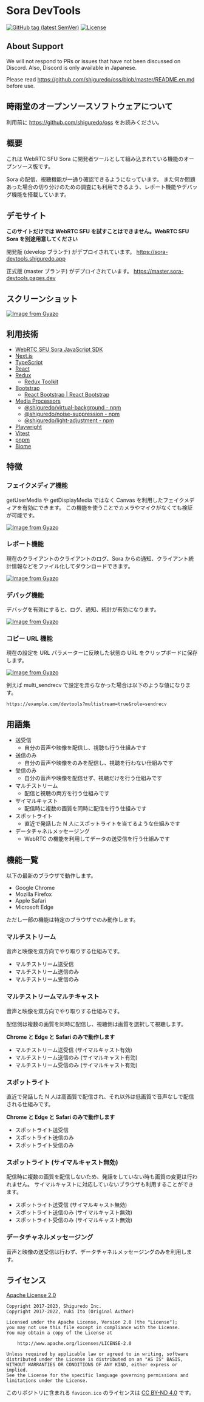 # Sora DevTools

[![GitHub tag (latest SemVer)](https://img.shields.io/github/tag/shiguredo/sora-devtools.svg)](https://github.com/shiguredo/sora-devtools)
[![License](https://img.shields.io/badge/License-Apache%202.0-blue.svg)](https://opensource.org/licenses/Apache-2.0)

## About Support

We will not respond to PRs or issues that have not been discussed on Discord. Also, Discord is only available in Japanese.

Please read https://github.com/shiguredo/oss/blob/master/README.en.md before use.

## 時雨堂のオープンソースソフトウェアについて

利用前に https://github.com/shiguredo/oss をお読みください。

## 概要

これは WebRTC SFU Sora に開発者ツールとして組み込まれている機能のオープンソース版です。

Sora の配信、視聴機能が一通り確認できるようになっています。
また何か問題あった場合の切り分けのための調査にも利用できるよう、レポート機能やデバッグ機能を搭載しています。

## デモサイト

**このサイトだけでは WebRTC SFU を試すことはできません。WebRTC SFU Sora を別途用意してください**

開発版 (develop ブランチ) がデプロイされています。
https://sora-devtools.shiguredo.app

正式版 (master ブランチ) がデプロイされています。
https://master.sora-devtools.pages.dev

## スクリーンショット

[![Image from Gyazo](https://i.gyazo.com/cbf507d3708083adb21a8947149bf3e2.png)](https://gyazo.com/cbf507d3708083adb21a8947149bf3e2)

## 利用技術

- [WebRTC SFU Sora JavaScript SDK](https://github.com/shiguredo/sora-js-sdk)
- [Next\.js](https://nextjs.org/)
- [TypeScript](https://www.typescriptlang.org/)
- [React](https://reactjs.org/)
- [Redux](https://redux.js.org/)
  - [Redux Toolkit](https://redux-toolkit.js.org/)
- [Bootstrap](https://getbootstrap.com/)
  - [React Bootstrap \| React Bootstrap](https://react-bootstrap.github.io/)
- [Media Processors](https://github.com/shiguredo/media-processors)
  - [@shiguredo/virtual\-background \- npm](https://www.npmjs.com/package/@shiguredo/virtual-background)
  - [@shiguredo/noise\-suppression \- npm](https://www.npmjs.com/package/@shiguredo/noise-suppression)
  - [@shiguredo/light\-adjustment \- npm](https://www.npmjs.com/package/@shiguredo/light-adjustment)
- [Playwright](https://playwright.dev/)
- [Vitest](https://vitest.dev/)
- [pnpm](https://pnpm.io/)
- [Biome](https://biomejs.dev/)

## 特徴

### フェイクメディア機能

getUserMedia や getDisplayMedia ではなく Canvas を利用したフェイクメディアを有効にできます。
この機能を使うことでカメラやマイクがなくても検証が可能です。

[![Image from Gyazo](https://i.gyazo.com/266b2f6869dc44ad66ca5e54fcb21784.jpg)](https://gyazo.com/266b2f6869dc44ad66ca5e54fcb21784)

### レポート機能

現在のクライアントのクライアントのログ、Sora からの通知、クライアント統計情報などをファイル化してダウンロードできます。

[![Image from Gyazo](https://i.gyazo.com/2b246030142149c95a424576e360e959.jpg)](https://gyazo.com/2b246030142149c95a424576e360e959)

### デバッグ機能

デバッグを有効にすると、ログ、通知、統計が有効になります。

[![Image from Gyazo](https://i.gyazo.com/3f7fe3e011d99dfb87181ea6b252247d.png)](https://gyazo.com/3f7fe3e011d99dfb87181ea6b252247d)

### コピー URL 機能

現在の設定を URL パラメーターに反映した状態の URL をクリップボードに保存します。

[![Image from Gyazo](https://i.gyazo.com/2d0ddb0eb1f7006f249baf15bf072009.jpg)](https://gyazo.com/2d0ddb0eb1f7006f249baf15bf072009)

例えば multi_sendrecv で設定を弄らなかった場合は以下のような値になります。

```
https://example.com/devtools?multistream=true&role=sendrecv
```

## 用語集

- 送受信
  - 自分の音声や映像を配信し、視聴も行う仕組みです
- 送信のみ
  - 自分の音声や映像をのみを配信し、視聴を行わない仕組みです
- 受信のみ
  - 自分の音声や映像を配信せず、視聴だけを行う仕組みです
- マルチストリーム
  - 配信と視聴の両方を行う仕組みです
- サイマルキャスト
  - 配信時に複数の画質を同時に配信を行う仕組みです
- スポットライト
  - 直近で発話した N 人にスポットライトを当てるような仕組みです
- データチャネルメッセージング
  - WebRTC の機能を利用してデータの送受信を行う仕組みです

## 機能一覧

以下の最新のブラウザで動作します。

- Google Chrome
- Mozilla Firefox
- Apple Safari
- Microsoft Edge

ただし一部の機能は特定のブラウザでのみ動作します。

### マルチストリーム

音声と映像を双方向でやり取りする仕組みです。

- マルチストリーム送受信
- マルチストリーム送信のみ
- マルチストリーム受信のみ

### マルチストリームマルチキャスト

音声と映像を双方向でやり取りする仕組みです。

配信側は複数の画質を同時に配信し、視聴側は画質を選択して視聴します。

**Chrome と Edge と Safari のみで動作します**

- マルチストリーム送受信 (サイマルキャスト有効)
- マルチストリーム送信のみ (サイマルキャスト有効)
- マルチストリーム受信のみ (サイマルキャスト有効)

### スポットライト

直近で発話した N 人は高画質で配信され、それ以外は低画質で音声なしで配信される仕組みです。

**Chrome と Edge と Safari のみで動作します**

- スポットライト送受信
- スポットライト送信のみ
- スポットライト受信のみ

### スポットライト (サイマルキャスト無効)

配信時に複数の画質を配信しないため、発話をしていない時も画質の変更は行われません。
サイマルキャストに対応していないブラウザも利用することができます。

- スポットライト送受信 (サイマルキャスト無効)
- スポットライト送信のみ (サイマルキャスト無効)
- スポットライト受信のみ (サイマルキャスト無効)

### データチャネルメッセージング

音声と映像の送受信は行わず、データチャネルメッセージングのみを利用します。

## ライセンス

[Apache License 2.0](https://www.apache.org/licenses/LICENSE-2.0)

```
Copyright 2017-2023, Shiguredo Inc.
Copyright 2017-2022, Yuki Ito (Original Author)

Licensed under the Apache License, Version 2.0 (the "License");
you may not use this file except in compliance with the License.
You may obtain a copy of the License at

    http://www.apache.org/licenses/LICENSE-2.0

Unless required by applicable law or agreed to in writing, software
distributed under the License is distributed on an "AS IS" BASIS,
WITHOUT WARRANTIES OR CONDITIONS OF ANY KIND, either express or implied.
See the License for the specific language governing permissions and
limitations under the License.
```

このリポジトリに含まれる `favicon.ico` のライセンスは [CC BY\-ND 4\.0](https://creativecommons.org/licenses/by-nd/4.0/deed.ja) です。
